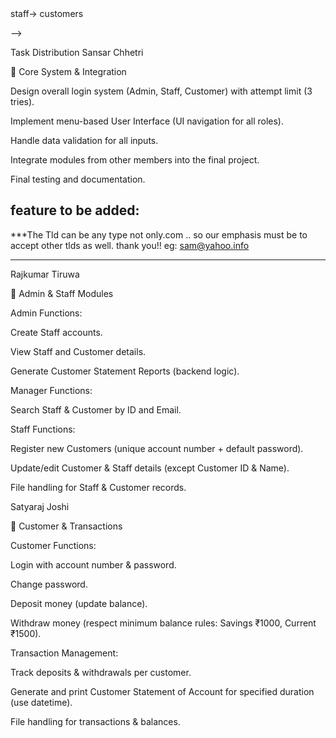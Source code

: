 <!-- * Design login system for Admin, Staff, and Customer
* Implement login attempts limit (3 tries)
* Admin: create Staff accounts
* Admin: view Staff and Customer details
* Admin: generate Customer statement reports

* Manager: search Staff & Customer by ID and Email

* Staff: register new Customer (generate unique account number, default password)
* Staff: update/edit Customer and Staff details (except Customer ID and Name)

* Customer: login using account number and password
* Customer: change password
* Customer: deposit money (update balance)
* Customer: withdraw money (check minimum balance)


* Generate and print Customer Statement of Account for specified duration
* Track total deposits and withdrawals for statement period
* Maintain minimum balance rules (Savings RS 1000, Current RS 1500)
* Create menu-based User Interface (UI) for all interactions
* Store all data in text files
* Implement data validation for all user inputs
* Use `os`, `datetime`, and `random` modules only



admin--> staff-> customers

 -->


Task Distribution
Sansar Chhetri

🔹 Core System & Integration

Design overall login system (Admin, Staff, Customer) with attempt limit (3 tries).

Implement menu-based User Interface (UI navigation for all roles).

Handle data validation for all inputs.

Integrate modules from other members into the final project.

Final testing and documentation.

## feature  to be  added:
***The  Tld  can  be any type  not only.com ..  so
our  emphasis must be to accept  other tlds  as  well. thank you!!
eg: sam@yahoo.info
***

Rajkumar Tiruwa

🔹 Admin & Staff Modules

Admin Functions:

Create Staff accounts.

View Staff and Customer details.

Generate Customer Statement Reports (backend logic).

Manager Functions:

Search Staff & Customer by ID and Email.

Staff Functions:

Register new Customers (unique account number + default password).

Update/edit Customer & Staff details (except Customer ID & Name).

File handling for Staff & Customer records.

Satyaraj Joshi

🔹 Customer & Transactions

Customer Functions:

Login with account number & password.

Change password.

Deposit money (update balance).

Withdraw money (respect minimum balance rules: Savings ₹1000, Current ₹1500).

Transaction Management:

Track deposits & withdrawals per customer.

Generate and print Customer Statement of Account for specified duration (use datetime).

File handling for transactions & balances.